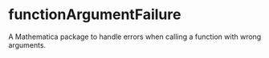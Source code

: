 # functionArgumentFailure
A Mathematica package to handle errors when calling a function with wrong arguments.
